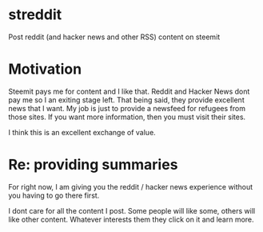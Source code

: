 # streddit
Post reddit (and hacker news and other RSS) content on steemit

# Motivation

Steemit pays me for content and I like that. Reddit and Hacker News dont pay me so I an exiting stage left. That being said, they provide excellent news that I want. My job is just to provide a newsfeed for refugees from those sites. If you want more information, then you must visit their sites.

I think this is an excellent exchange of value.

# Re: providing summaries

For right now, I am giving you the reddit / hacker news experience without you having to go there first.

I dont care for all the  content I post. Some people will like some, others will like other content. Whatever interests them they click on it and learn more.

